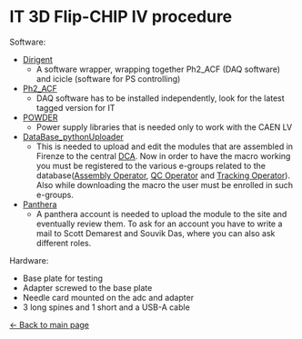 # **IT 3D Flip-CHIP IV procedure**

Software:

* [Dirigent](https://gitlab.cern.ch/cms_tk_ph2/dirigent)
    * A software wrapper, wrapping together Ph2_ACF (DAQ software) and icicle (software for PS controlling)
* [Ph2_ACF](https://gitlab.cern.ch/cms_tk_ph2/ph2_acf)
    * DAQ software has to be installed independently, look for the latest tagged version for IT 
* [POWDER](https://gitlab.cern.ch/cms_tk_ph2/power_supply)
    * Power supply libraries that is needed only to work with the CAEN LV
* [DataBase_pythonUploader](https://gitlab.cern.ch/cms-ph2-database/py4dbupload)
    * This is needed to upload and edit the modules that are assembled in Firenze to the central [DCA](https://cmsdca.cern.ch/trk_cmsr/construct/parts/). Now in order to have the macro working you must be registered to the various e-groups related to the database([Assembly Operator](https://e-groups.cern.ch/e-groups/Egroup.do?egroupId=10371208&AI_USERNAME=GBARDELL&searchField=0&searchMethod=1&searchValue=cms-tracker&pageSize=100&hideSearchFields=false&searchMemberOnly=false&searchAdminOnly=false&AI_SESSION=A14D2513EC1D9B7E5E74DC59856C84FE), [QC Operator](https://e-groups.cern.ch/e-groups/Egroup.do?egroupId=10371211&AI_USERNAME=DIMATTIA&searchField=0&searchMethod=0&searchValue=cms-&pageSize=30&hideSearchFields=false&searchMemberOnly=false&searchAdminOnly=true&AI_SESSION=BFhKdxLwOasNLkbBtvtWK6ZpHHvuZeQV93Y-JFCAYJz2clVK7nQH%2114215125%21wlsmanaged1%2110110%2110111%211603272119128) and [Tracking Operator](https://e-groups.cern.ch/e-groups/Egroup.do?egroupId=10371211&AI_USERNAME=DIMATTIA&searchField=0&searchMethod=0&searchValue=cms-&pageSize=30&hideSearchFields=false&searchMemberOnly=false&searchAdminOnly=true&AI_SESSION=BFhKdxLwOasNLkbBtvtWK6ZpHHvuZeQV93Y-JFCAYJz2clVK7nQH%2114215125%21wlsmanaged1%2110110%2110111%211603272119128)). Also while downloading the macro the user must be enrolled in such e-groups.
* [Panthera](https://panthera.fit.edu/)
    * A panthera account is needed to upload the module to the site and eventually review them. To ask for an account you have to write a mail to Scott Demarest and Souvik Das, where you can also ask different roles.

Hardware:
* Base plate for testing
* Adapter screwed to the base plate 
* Needle card mounted on the adc and adapter
* 3 long spines and 1 short and a USB-A cable

[← Back to main page](../index.md)
